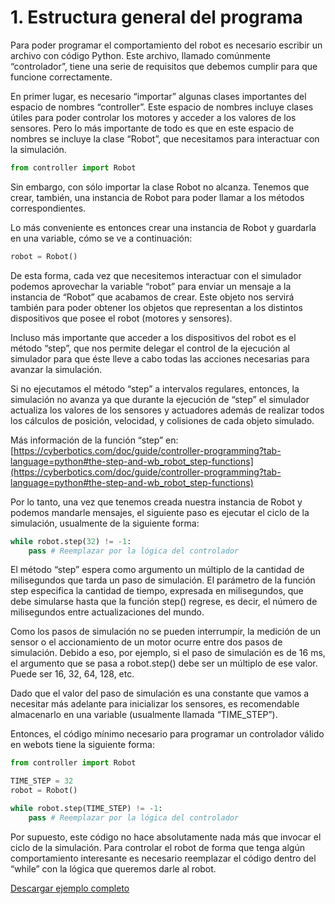 # 1. Estructura general del programa

Para poder programar el comportamiento del robot es necesario escribir un archivo con código Python. Este archivo, llamado comúnmente “controlador”, tiene una serie de requisitos que debemos cumplir para que funcione correctamente.

En primer lugar, es necesario “importar” algunas clases importantes del espacio de nombres “controller”. Este espacio de nombres incluye clases útiles para poder controlar los motores y acceder a los valores de los sensores. Pero lo más importante de todo es que en este espacio de nombres se incluye la clase “Robot”, que necesitamos para interactuar con la simulación.

```python
from controller import Robot
```

Sin embargo, con sólo importar la clase Robot no alcanza. Tenemos que crear,  también, una instancia de Robot para poder llamar a los métodos correspondientes.

Lo más conveniente es entonces crear una instancia de Robot y guardarla en una variable, cómo se ve a continuación:

```python
robot = Robot()
```

De esta forma, cada vez que necesitemos interactuar con el simulador podemos aprovechar la variable “robot” para enviar un mensaje a la instancia de “Robot” que acabamos de crear. Este objeto nos servirá también para poder obtener los objetos que representan a los distintos dispositivos que posee el robot (motores y sensores).

Incluso más importante que acceder a los dispositivos del robot es el método “step”, que nos permite delegar el control de la ejecución al simulador para que éste lleve a cabo todas las acciones necesarias para avanzar la simulación. 

Si no ejecutamos el método “step” a intervalos regulares, entonces, la simulación no avanza ya que durante la ejecución de “step” el simulador actualiza los valores de los sensores y actuadores además de realizar todos los cálculos de posición, velocidad, y colisiones de cada objeto simulado.

Más información de la función “step” en: [https://cyberbotics.com/doc/guide/controller-programming?tab-language=python#the-step-and-wb_robot_step-functions](https://cyberbotics.com/doc/guide/controller-programming?tab-language=python#the-step-and-wb_robot_step-functions)

Por lo tanto, una vez que tenemos creada nuestra instancia de Robot y podemos mandarle mensajes, el siguiente paso es ejecutar el ciclo de la simulación, usualmente de la siguiente forma:

```python
while robot.step(32) != -1:
    pass # Reemplazar por la lógica del controlador
```

El método “step” espera como argumento un múltiplo de la cantidad de milisegundos que tarda un paso de simulación. El parámetro de la función step especifica la cantidad de tiempo, expresada en milisegundos, que debe simularse hasta que la función step() regrese, es decir, el número de milisegundos entre actualizaciones del mundo. 

Como los pasos de simulación no se pueden interrumpir, la medición de un sensor o el accionamiento de un motor ocurre entre dos pasos de simulación. Debido a eso, por ejemplo, si el paso de simulación es de 16 ms, el argumento que se pasa a robot.step() debe ser un múltiplo de ese valor. Puede ser 16, 32, 64, 128, etc.

Dado que el valor del paso de simulación es una constante que vamos a necesitar más adelante para inicializar los sensores, es recomendable almacenarlo en una variable (usualmente llamada “TIME_STEP”).

Entonces, el código mínimo necesario para programar un controlador válido en webots tiene la siguiente forma:

```python
from controller import Robot

TIME_STEP = 32
robot = Robot()

while robot.step(TIME_STEP) != -1:
    pass # Reemplazar por la lógica del controlador
```

Por supuesto, este código no hace absolutamente nada más que invocar el ciclo de la simulación. Para controlar el robot de forma que tenga algún comportamiento interesante es necesario reemplazar el código dentro del “while” con la lógica que queremos darle al robot.

[Descargar ejemplo completo](01_EstructuraGeneral/ejemplo_1.py)